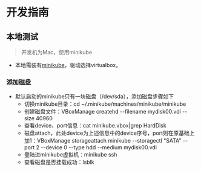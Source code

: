 # 开发指南

## 本地测试
> 开发机为Mac，使用minikube

- 本地需装有[minikube](https://kubernetes.io/docs/tasks/tools/install-minikube/)，驱动选择virtualbox。

### 添加磁盘
- 默认启动的minikube只有一块磁盘（/dev/sda），添加磁盘步骤如下
  - 切换minikube目录：cd ~/.minikube/machines/minikube/minikube
  - 创建磁盘文件：VBoxManage createhd --filename mydisk00.vdi --size 40960
  - 查看device、port信息：cat minikube.vbox|grep HardDisk
  - 磁盘attach，此处device为上述信息中的device序号，port则在原基础上加1：VBoxManage storageattach minikube --storagectl "SATA" --port 2 --device 0 --type hdd --medium mydisk00.vdi
  - 登陆进minikube虚拟机：minikube ssh
  - 查看磁盘是否挂载成功：lsblk